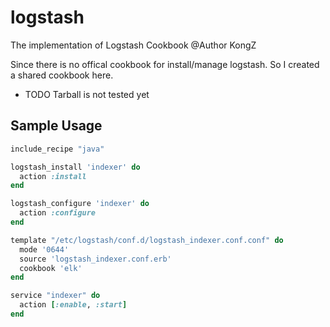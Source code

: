 # logstash

The implementation of Logstash Cookbook
@Author KongZ

Since there is no offical cookbook for install/manage logstash. So I created a shared cookbook here.

* TODO Tarball is not tested yet

## Sample Usage

```ruby
include_recipe "java"

logstash_install 'indexer' do
  action :install
end

logstash_configure 'indexer' do
  action :configure
end

template "/etc/logstash/conf.d/logstash_indexer.conf.conf" do
  mode '0644'
  source 'logstash_indexer.conf.erb'
  cookbook 'elk'
end

service "indexer" do
  action [:enable, :start]
end

```